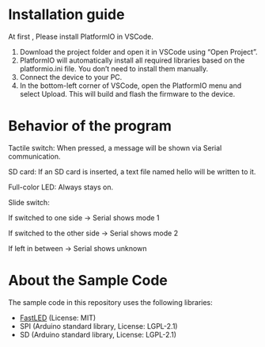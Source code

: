 # Installation guide
At first , Please install PlatformIO in VSCode.

1. Download the project folder and open it in VSCode using “Open Project”.
2. PlatformIO will automatically install all required libraries based on the platformio.ini file. You don’t need to install them manually.
3. Connect the device to your PC.
4. In the bottom-left corner of VSCode, open the PlatformIO menu and select Upload. This will build and flash the firmware to the device.

# Behavior of the program

Tactile switch: When pressed, a message will be shown via Serial communication.

SD card: If an SD card is inserted, a text file named hello will be written to it.

Full-color LED: Always stays on.

Slide switch:
  
  If switched to one side → Serial shows mode 1
  
  If switched to the other side → Serial shows mode 2
  
  If left in between → Serial shows unknown

# About the Sample Code

The sample code in this repository uses the following libraries:

- [FastLED](https://github.com/FastLED/FastLED) (License: MIT)
- SPI (Arduino standard library, License: LGPL-2.1)
- SD (Arduino standard library, License: LGPL-2.1)
